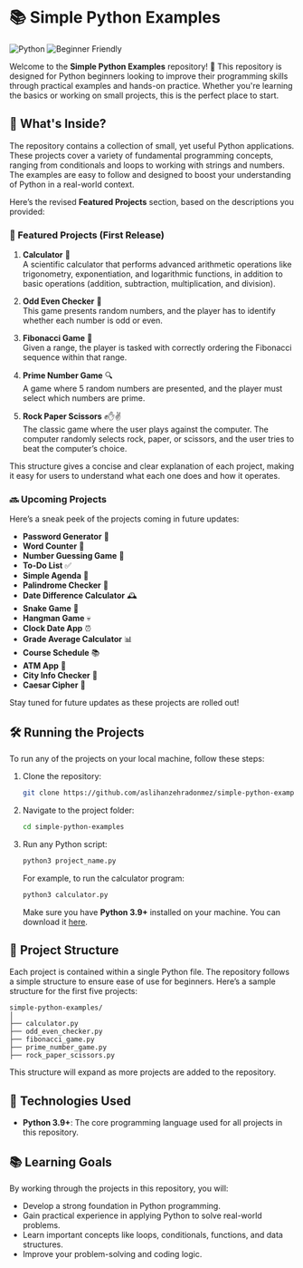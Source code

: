 # 📚 Simple Python Examples

![Python](https://img.shields.io/badge/Python-3.9%2B-blue.svg) ![Beginner Friendly](https://img.shields.io/badge/Beginner-Friendly-green.svg)

Welcome to the **Simple Python Examples** repository! 🎉 This repository is designed for Python beginners looking to improve their programming skills through practical examples and hands-on practice. Whether you're learning the basics or working on small projects, this is the perfect place to start.

## 🚀 What's Inside?

The repository contains a collection of small, yet useful Python applications. These projects cover a variety of fundamental programming concepts, ranging from conditionals and loops to working with strings and numbers. The examples are easy to follow and designed to boost your understanding of Python in a real-world context.

Here’s the revised **Featured Projects** section, based on the descriptions you provided:

### 🌟 Featured Projects (First Release)

1. **Calculator** 🧮  
   A scientific calculator that performs advanced arithmetic operations like trigonometry, exponentiation, and logarithmic functions, in addition to basic operations (addition, subtraction, multiplication, and division).

2. **Odd Even Checker** 🔢  
   This game presents random numbers, and the player has to identify whether each number is odd or even.

3. **Fibonacci Game** 🐑  
   Given a range, the player is tasked with correctly ordering the Fibonacci sequence within that range.

4. **Prime Number Game** 🔍  
   A game where 5 random numbers are presented, and the player must select which numbers are prime.

5. **Rock Paper Scissors** ✊✋✌  
   The classic game where the user plays against the computer. The computer randomly selects rock, paper, or scissors, and the user tries to beat the computer’s choice.

This structure gives a concise and clear explanation of each project, making it easy for users to understand what each one does and how it operates.

### 🔜 Upcoming Projects

Here’s a sneak peek of the projects coming in future updates:

- **Password Generator** 🔐  
- **Word Counter** 📝  
- **Number Guessing Game** 🎯  
- **To-Do List** ✅  
- **Simple Agenda** 📅  
- **Palindrome Checker** 🔄  
- **Date Difference Calculator** 🕰  
- **Snake Game** 🐍  
- **Hangman Game** 💀  
- **Clock Date App** ⏰  
- **Grade Average Calculator** 📊  
- **Course Schedule** 📚  
- **ATM App** 🏦  
- **City Info Checker** 🌆  
- **Caesar Cipher** 🔏  

Stay tuned for future updates as these projects are rolled out!

## 🛠️ Running the Projects

To run any of the projects on your local machine, follow these steps:

1. Clone the repository:
    ```bash
    git clone https://github.com/aslihanzehradonmez/simple-python-examples.git
    ```

2. Navigate to the project folder:
    ```bash
    cd simple-python-examples
    ```

3. Run any Python script:
    ```bash
    python3 project_name.py
    ```

   For example, to run the calculator program:
    ```bash
    python3 calculator.py
    ```

   Make sure you have **Python 3.9+** installed on your machine. You can download it [here](https://www.python.org/downloads/).

## 📄 Project Structure

Each project is contained within a single Python file. The repository follows a simple structure to ensure ease of use for beginners. Here’s a sample structure for the first five projects:

```
simple-python-examples/
│
├── calculator.py
├── odd_even_checker.py
├── fibonacci_game.py
├── prime_number_game.py
├── rock_paper_scissors.py
```

This structure will expand as more projects are added to the repository.

## 🤖 Technologies Used

- **Python 3.9+**: The core programming language used for all projects in this repository.

## 📚 Learning Goals

By working through the projects in this repository, you will:

- Develop a strong foundation in Python programming.
- Gain practical experience in applying Python to solve real-world problems.
- Learn important concepts like loops, conditionals, functions, and data structures.
- Improve your problem-solving and coding logic.